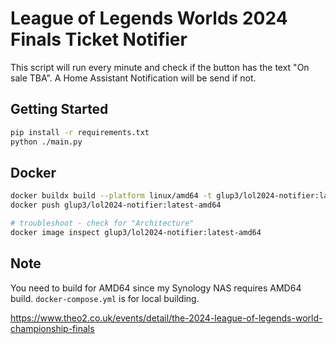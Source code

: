# League of Legends Worlds 2024 Finals Ticket Notifier

This script will run every minute and check if the button has the text "On sale TBA". A Home Assistant Notification will be send if not.

## Getting Started

```sh
pip install -r requirements.txt
python ./main.py
```

## Docker

```sh
docker buildx build --platform linux/amd64 -t glup3/lol2024-notifier:latest-amd64 .
docker push glup3/lol2024-notifier:latest-amd64

# troubleshoot - check for "Architecture"
docker image inspect glup3/lol2024-notifier:latest-amd64
```

## Note

You need to build for AMD64 since my Synology NAS requires AMD64 build. `docker-compose.yml` is for local building.

https://www.theo2.co.uk/events/detail/the-2024-league-of-legends-world-championship-finals
